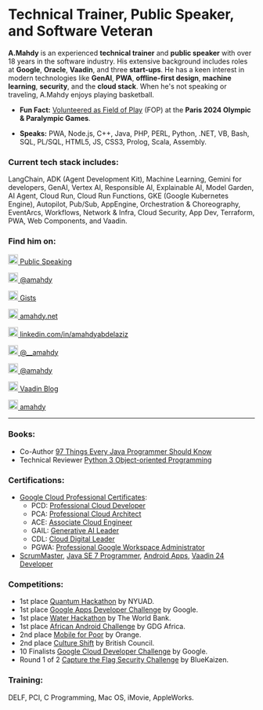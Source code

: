 # Technical Trainer, Public Speaker, and Software Veteran

**A.Mahdy** is an experienced **technical trainer** and **public speaker** with over 18 years in the software industry. His extensive background includes roles at **Google**, **Oracle**, **Vaadin**, and three **start-ups**. He has a keen interest in modern technologies like **GenAI**, **PWA**, **offline-first design**, **machine learning**, **security**, and the **cloud stack**. When he's not speaking or traveling, A.Mahdy enjoys playing basketball.

* **Fun Fact:** [Volunteered as Field of Play](https://openbadgefactory.com/v1/assertion/b3d2264191401637aa0a55d924c26d83ac9ab834
) (FOP) at the **Paris 2024 Olympic & Paralympic Games**.

* **Speaks:** PWA, Node.js, C++, Java, PHP, PERL, Python, .NET, VB, Bash, SQL, PL/SQL, HTML5, JS, CSS3, Prolog, Scala, Assembly.

### Current tech stack includes:

LangChain, ADK (Agent Development Kit), Machine Learning, Gemini for developers, GenAI, Vertex AI, Responsible AI,
Explainable AI, Model Garden, AI Agent, Cloud Run, Cloud Run Functions, GKE (Google Kubernetes Engine), Autopilot, Pub/Sub, AppEngine,
Orchestration & Choreography, EventArcs, Workflows, Network & Infra, Cloud Security, App Dev, Terraform, PWA, Web Components, and Vaadin.

### Find him on:

[<img src="https://raw.githubusercontent.com/FortAwesome/Font-Awesome/refs/heads/6.x/svgs/solid/code.svg" alt="Code Icon" width="20" height="20"> Public Speaking](https://videos.amahdy.com/)

[<img src="https://raw.githubusercontent.com/FortAwesome/Font-Awesome/refs/heads/6.x/svgs/brands/square-youtube.svg" alt="Youtube Icon" width="20" height="20"> @amahdy](https://www.youtube.com/@amahdy)

[<img src="https://raw.githubusercontent.com/FortAwesome/Font-Awesome/refs/heads/6.x/svgs/regular/file-code.svg" alt="Code Sample Icon" width="20" height="20"> Gists](https://gist.github.com/amahdy)

[<img src="https://raw.githubusercontent.com/FortAwesome/Font-Awesome/refs/heads/6.x/svgs/regular/note-sticky.svg" alt="Web Icon" width="20" height="20"> amahdy.net](https://amahdy.net)

[<img src="https://raw.githubusercontent.com/FortAwesome/Font-Awesome/refs/heads/6.x/svgs/brands/linkedin.svg" alt="LinkedIn Icon" width="20" height="20"> linkedin.com/in/amahdyabdelaziz](https://www.linkedin.com/in/amahdyabdelaziz/)

[<img src="https://raw.githubusercontent.com/FortAwesome/Font-Awesome/refs/heads/6.x/svgs/brands/square-twitter.svg" alt="Twitter Icon" width="20" height="20"> @__amahdy](https://twitter.com/__amahdy)

[<img src="https://raw.githubusercontent.com/FortAwesome/Font-Awesome/refs/heads/6.x/svgs/brands/medium.svg" alt="Medium Icon" width="20" height="20"> @amahdy](https://medium.com/@amahdy)

[<img src="https://raw.githubusercontent.com/FortAwesome/Font-Awesome/refs/heads/6.x/svgs/brands/vaadin.svg" alt="Vaadin Icon" width="20" height="20"> Vaadin Blog](https://vaadin.com/blog/author/a-mahdy-abdelaziz)

[<img src="https://dzone.com/themes/dz20/images/favicon.png" alt="DZone Icon" width="20" height="20"> amahdy](https://dzone.com/users/2729036/amahdy.html)

---
### Books:
* Co-Author [97 Things Every Java Programmer Should Know](https://github.com/97-things/97-things-every-programmer-should-know)
* Technical Reviewer [Python 3 Object-oriented Programming](https://github.com/PacktPublishing/Python-3-Object-Oriented-Programming-Third-Edition)

### Certifications:
* [Google Cloud Professional Certificates](https://www.credly.com/users/a.mahdy/):
  * PCD: [Professional Cloud Developer](https://www.credly.com/badges/d7a06297-63e7-43c5-9133-e8182bf7e8e9/public_url)
  * PCA: [Professional Cloud Architect](https://www.credly.com/badges/da8175f3-8fdc-47a7-9c6e-9bdcc5562b9b)
  * ACE: [Associate Cloud Engineer](https://www.credly.com/badges/9dd9dd38-368f-481e-856f-9565c99d0113)
  * GAIL: [Generative AI Leader](https://www.credly.com/badges/749d0035-82e8-4470-b0c4-af2e76049571)
  * CDL: [Cloud Digital Leader](https://www.credly.com/badges/fbaeb1f1-a43f-4dea-85f5-aa3ffcfa31d0)
  * PGWA: [Professional Google Workspace Administrator](https://www.credly.com/badges/ac69cea5-aa05-4878-9578-e4279f0b44f8)
* [ScrumMaster](https://www.scrumalliance.org/members/517410), [Java SE 7 Programmer](https://drive.google.com/file/d/0B7n5Lsz3h1S7SnpnUEFQMGhZUU0/view), [Android Apps](https://drive.google.com/file/d/0B7n5Lsz3h1S7YTQtRldVUHI1cEk/view), [Vaadin 24 Developer](https://vaadin.com/learn/certificate/4657338e-3f44-46ea-ad64-05839cccfae6)

### Competitions:
*	1st place [Quantum Hackathon](https://open-quantum-institute.cern/harnessing-quantum-for-social-good-at-13th-nyuad-hackathon/) by NYUAD.
* 1st place [Google Apps Developer Challenge](https://www.google.com/events/gcdc2013/winners2012.html) by Google.
* 1st place [Water Hackathon](http://blogs.worldbank.org/arabvoices/waterhackathon-cairo-unusual-partners-collaborative-solutions) by The World Bank.
* 1st place [African Android Challenge](http://androidchallenge.org/) by GDG Africa.
* 2nd place [Mobile for Poor](http://n2v.com/en/the-mobile-for-the-poor-competition/) by Orange.
* 2nd place [Culture Shift](http://bccultureshift.wordpress.com/) by British Council.
* 10 Finalists [Google Cloud Developer Challenge](http://www.google.com/events/gcdc2013/finalists.html) by Google.
* Round 1 of 2 [Capture the Flag Security Challenge](http://bluekaizen.org/cscamp2012.html) by BlueKaizen.

### Training:
DELF, PCI, C Programming, Mac OS, iMovie, AppleWorks.
